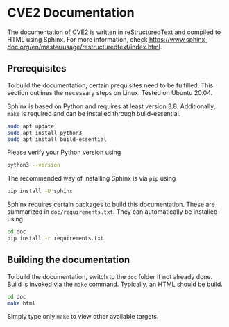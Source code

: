 # CVE2 Documentation

The documentation of CVE2 is written in reStructuredText and compiled to HTML using Sphinx. For more information, check https://www.sphinx-doc.org/en/master/usage/restructuredtext/index.html.

## Prerequisites

To build the documentation, certain prequisites need to be fulfilled. This section outlines the necessary steps on Linux. Tested on Ubuntu 20.04.

Sphinx is based on Python and requires at least version 3.8. Additionally, `make` is required and can be installed through build-essential.

```bash
sudo apt update
sudo apt install python3
sudo apt install build-essential
```

Please verify your Python version using

```bash
python3 --version
```

The recommended way of installing Sphinx is via `pip` using

```bash
pip install -U sphinx
```

Sphinx requires certain packages to build this documentation. These are summarized in `doc/requirements.txt`. They can automatically be installed using

```bash
cd doc
pip install -r requirements.txt
```

## Building the documentation

To build the documentation, switch to the `doc` folder if not already done. Build is invoked via the `make` command. Typically, an HTML should be build. 

```bash
cd doc
make html
```

Simply type only `make` to view other available targets.
